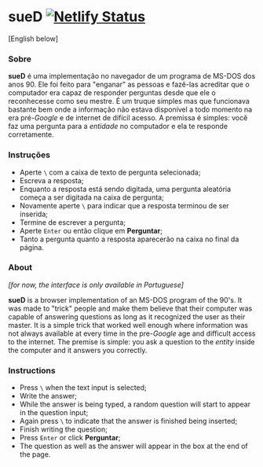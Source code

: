 # sueD [![Netlify Status](https://api.netlify.com/api/v1/badges/dbcf15cf-40ff-4962-87db-50555aa83995/deploy-status)](https://app.netlify.com/sites/sued-web/deploys)

[English below]

### Sobre
**sueD** é uma implementação no navegador de um programa de MS-DOS dos anos 90. Ele foi feito para "enganar" as pessoas e fazê-las acreditar que o computador era capaz de responder perguntas desde que ele o reconhecesse como seu mestre. É um truque simples mas que funcionava bastante bem onde a informação não estava disponível a todo momento na era pré-_Google_ e de internet de difícil acesso. A premissa é simples: você faz uma pergunta para a _entidade_ no computador e ela te responde corretamente.

### Instruções
- Aperte `\` com a caixa de texto de pergunta selecionada;
- Escreva a resposta;
- Enquanto a resposta está sendo digitada, uma pergunta aleatória começa a ser digitada na caixa de pergunta;
- Novamente aperte `\` para indicar que a resposta terminou de ser inserida;
- Termine de escrever a pergunta;
- Aperte `Enter` ou então clique em **Perguntar**;
- Tanto a pergunta quanto a resposta aparecerão na caixa no final da página.

### About
_[for now, the interface is only available in Portuguese]_

**sueD** is a browser implementation of an MS-DOS program of the 90's. It was made to "trick" people and make them believe that their computer was capable of answering questions as long as it recognized the user as their master. It is a simple trick that worked well enough where information was not always available at every time in the pre-_Google_ age and difficult access to the internet. The premise is simple: you ask a question to the _entity_ inside the computer and it answers you correctly.

### Instructions
- Press `\` when the text input is selected;
- Write the answer;
- While the answer is being typed, a random question will start to appear in the question input;
- Again press `\` to indicate that the answer is finished being inserted;
- Finish writing the question;
- Press `Enter` or click **Perguntar**;
- The question as well as the answer will appear in the box at the end of the page.